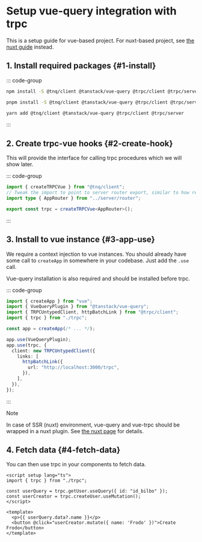 # Setup vue-query integration with trpc

This is a setup guide for vue-based project. For nuxt-based project, see [the nuxt
guide](./nuxt) instead.

## 1. Install required packages {#1-install}

::: code-group

```bash [npm]
npm install -S @tnq/client @tanstack/vue-query @trpc/client @trpc/server
```

```bash [pnpm]
pnpm install -S @tnq/client @tanstack/vue-query @trpc/client @trpc/server
```

```bash [yarn]
yarn add @tnq/client @tanstack/vue-query @trpc/client @trpc/server
```

:::

## 2. Create trpc-vue hooks {#2-create-hook}

This will provide the interface for calling trpc procedures which we will show later.

::: code-group

```ts [src/trpc.ts]
import { createTRPCVue } from "@tnq/client";
// Tweak the import to point to server router export, similar to how react integration works
import type { AppRouter } from "../server/router";

export const trpc = createTRPCVue<AppRouter>();
```

:::

## 3. Install to vue instance {#3-app-use}

We require a context injection to vue instances. You should already have some call to
`createApp` in somewhere in your codebase. Just add the `.use` call.

Vue-query installation is also required and should be installed before trpc.

::: code-group

```ts [src/main.ts]
import { createApp } from "vue";
import { VueQueryPlugin } from "@tanstack/vue-query";
import { TRPCUntypedClient, httpBatchLink } from "@trpc/client";
import { trpc } from "./trpc";

const app = createApp(/* ... */);

app.use(VueQueryPlugin);
app.use(trpc, {
  client: new TRPCUntypedClient({
    links: [
      httpBatchLink({
        url: "http://localhost:3000/trpc",
      }),
    ],
  }),
});
```

:::

> [!NOTE]
> In case of SSR (nuxt) environment, vue-query and vue-trpc should be wrapped in a nuxt
> plugin. See [the nuxt page](./nuxt) for details.

## 4. Fetch data {#4-fetch-data}

You can then use trpc in your components to fetch data.

```vue [src/App.vue]
<script setup lang="ts">
import { trpc } from "./trpc";

const userQuery = trpc.getUser.useQuery({ id: "id_bilbo" });
const userCreator = trpc.createUser.useMutation();
</script>

<template>
  <p>{{ userQuery.data?.name }}</p>
  <button @click="userCreator.mutate({ name: 'Frodo' })">Create Frodo</button>
</template>
```
